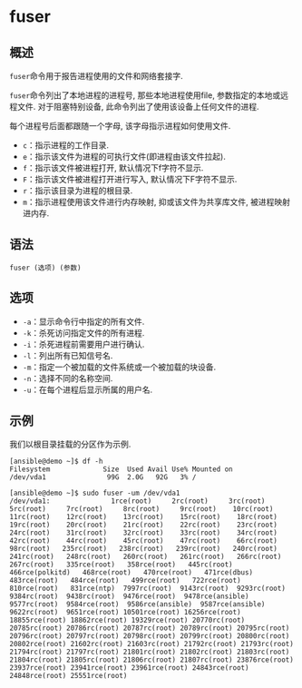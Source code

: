 # fuser

## 概述

`fuser`命令用于报告进程使用的文件和网络套接字.

`fuser`命令列出了本地进程的进程号, 那些本地进程使用file, 参数指定的本地或远程文件. 对于阻塞特别设备, 此命令列出了使用该设备上任何文件的进程.

每个进程号后面都跟随一个字母, 该字母指示进程如何使用文件.

* `c`：指示进程的工作目录.
* `e`：指示该文件为进程的可执行文件(即进程由该文件拉起).
* `f`：指示该文件被进程打开, 默认情况下f字符不显示.
* `F`：指示该文件被进程打开进行写入, 默认情况下F字符不显示.
* `r`：指示该目录为进程的根目录.
* `m`：指示进程使用该文件进行内存映射, 抑或该文件为共享库文件, 被进程映射进内存.

## 语法

```
fuser (选项) (参数)
```

## 选项

* `-a`：显示命令行中指定的所有文件.
* `-k`：杀死访问指定文件的所有进程.
* `-i`：杀死进程前需要用户进行确认.
* `-l`：列出所有已知信号名.
* `-m`：指定一个被加载的文件系统或一个被加载的块设备.
* `-n`：选择不同的名称空间.
* `-u`：在每个进程后显示所属的用户名.

## 示例

我们以根目录挂载的分区作为示例.

```
[ansible@demo ~]$ df -h
Filesystem             Size  Used Avail Use% Mounted on
/dev/vda1               99G  2.0G   92G   3% /

[ansible@demo ~]$ sudo fuser -um /dev/vda1
/dev/vda1:               1rce(root)     2rc(root)     3rc(root)     5rc(root)     7rc(root)     8rc(root)     9rc(root)    10rc(root)    11rc(root)    12rc(root)    13rc(root)    15rc(root)    18rc(root)    19rc(root)    20rc(root)    21rc(root)    22rc(root)    23rc(root)    24rc(root)    31rc(root)    32rc(root)    33rc(root)    34rc(root)    42rc(root)    44rc(root)    45rc(root)    47rc(root)    66rc(root)    98rc(root)   235rc(root)   238rc(root)   239rc(root)   240rc(root)   241rc(root)   248rc(root)   260rc(root)   261rc(root)   266rc(root)   267rc(root)   335rce(root)   358rce(root)   445rc(root)   466rce(polkitd)   468rce(root)   470rce(root)   471rce(dbus)   483rce(root)   484rce(root)   499rce(root)   722rce(root)   810rce(root)   831rce(ntp)  7997rc(root)  9143rc(root)  9293rc(root)  9384rc(root)  9438rc(root)  9476rce(root)  9478rce(ansible)  9577rc(root)  9584rce(root)  9586rce(ansible)  9587rce(ansible)  9622rc(root)  9651rce(root) 10501rce(root) 16256rce(root) 18855rce(root) 18862rce(root) 19329rce(root) 20770rc(root) 20785rc(root) 20786rc(root) 20787rc(root) 20789rc(root) 20795rc(root) 20796rc(root) 20797rc(root) 20798rc(root) 20799rc(root) 20800rc(root) 20802rce(root) 21602rc(root) 21603rc(root) 21792rc(root) 21793rc(root) 21794rc(root) 21797rc(root) 21801rc(root) 21802rc(root) 21803rc(root) 21804rc(root) 21805rc(root) 21806rc(root) 21807rc(root) 23876rce(root) 23937rce(root) 23941rce(root) 23961rce(root) 24843rce(root) 24848rce(root) 25551rce(root)
```